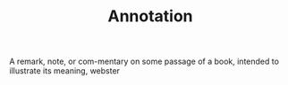 ---
title: Annotation
letter: A
permalink: "/definitions/bld-annotation.html"
body: A remark, note, or com-mentary on some passage of a book, intended to illustrate
  its meaning, webster
published_at: '2018-07-07'
source: Black's Law Dictionary 2nd Ed (1910)
layout: post
---